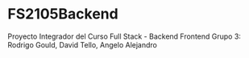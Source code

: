 # FS2105Backend
Proyecto Integrador del Curso Full Stack - Backend
Frontend Grupo 3: Rodrigo Gould, David Tello, Angelo Alejandro
